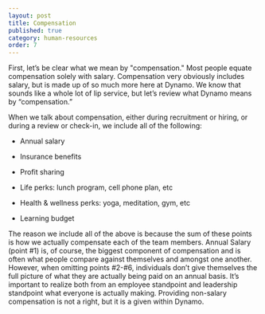 ```yaml
---
layout: post
title: Compensation
published: true
category: human-resources
order: 7
---
```

First, let’s be clear what we mean by "compensation." Most people equate compensation solely with salary. Compensation very obviously includes salary, but is made up of so much more here at Dynamo. We know that sounds like a whole lot of lip service, but let’s review what Dynamo means by “compensation.”

<!-- more -->

When we talk about compensation, either during recruitment or hiring, or during a review or check-in, we include all of the following:

- Annual salary

- Insurance benefits
 
- Profit sharing
 
- Life perks: lunch program, cell phone plan, etc
 
- Health & wellness perks: yoga, meditation, gym, etc
 
- Learning budget

The reason we include all of the above is because the sum of these points is how we actually compensate each of the team members. Annual Salary (point #1) is, of course, the biggest component of compensation and is often what people compare against themselves and amongst one another. However, when omitting points #2-#6, individuals don’t give themselves the full picture of what they are actually being paid on an annual basis. It’s important to realize both from an employee standpoint and leadership standpoint what everyone is actually making. Providing non-salary compensation is not a right, but it is a given within Dynamo. 